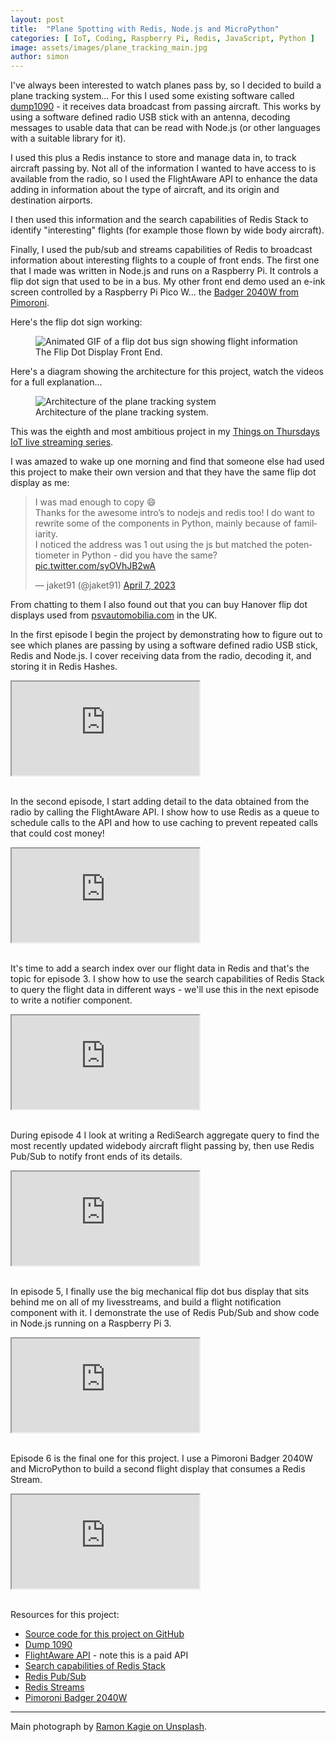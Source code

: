 ```yaml
---
layout: post
title:  "Plane Spotting with Redis, Node.js and MicroPython"
categories: [ IoT, Coding, Raspberry Pi, Redis, JavaScript, Python ]
image: assets/images/plane_tracking_main.jpg
author: simon
---
```

I've always been interested to watch planes pass by, so I decided to build a plane tracking system... For this I used some existing software called [dump1090](https://github.com/antirez/dump1090) - it receives data broadcast from passing aircraft.  This works by using a software defined radio USB stick with an antenna, decoding messages to usable data that can be read with Node.js (or other languages with a suitable library for it).

I used this plus a Redis instance to store and manage data in, to track aircraft passing by.  Not all of the information I wanted to have access to is available from the radio, so I used the FlightAware API to enhance the data adding in information about the type of aircraft, and its origin and destination airports.

I then used this information and the search capabilities of Redis Stack to identify "interesting" flights (for example those flown by wide body aircraft).

Finally, I used the pub/sub and streams capabilities of Redis to broadcast information about interesting flights to a couple of front ends.  The first one that I made was written in Node.js and runs on a Raspberry Pi.  It controls a flip dot sign that used to be in a bus.  My other front end demo used an e-ink screen controlled by a Raspberry Pi Pico W... the [Badger 2040W from Pimoroni](https://shop.pimoroni.com/products/badger-2040-w).

Here's the flip dot sign working:

<figure class="figure">
  <img src="{{ site.baseurl }}/assets/images/plane_tracking_flipdot.gif" alt="Animated GIF of a flip dot bus sign showing flight information">
  <figcaption class="figure-caption text-center">The Flip Dot Display Front End.</figcaption>
</figure>

Here's a diagram showing the architecture for this project, watch the videos for a full explanation...

<figure class="figure">
  <img src="{{ site.baseurl }}/assets/images/plane_tracking_architecture.png" class="figure-img img-fluid" alt="Architecture of the plane tracking system">
  <figcaption class="figure-caption text-center">Architecture of the plane tracking system.</figcaption>
</figure>

This was the eighth and most ambitious project in my [Things on Thursdays IoT live streaming series](/things-on-thursdays-livestreams/).  

I was amazed to wake up one morning and find that someone else had used this project to make their own version and that they have the same flip dot display as me:

<blockquote class="twitter-tweet"><p lang="en" dir="ltr">I was mad enough to copy 😄<br>Thanks for the awesome intro’s to nodejs and redis too! I do want to rewrite some of the components in Python, mainly because of familiarity.<br>I noticed the address was 1 out using the js but matched the potentiometer in Python - did you have the same? <a href="https://t.co/syOVhJB2wA">pic.twitter.com/syOVhJB2wA</a></p>&mdash; jaket91 (@jaket91) <a href="https://twitter.com/jaket91/status/1644128357175504896?ref_src=twsrc%5Etfw">April 7, 2023</a></blockquote> <script async src="https://platform.twitter.com/widgets.js" charset="utf-8"></script>

From chatting to them I also found out that you can buy Hanover flip dot displays used from [psvautomobilia.com](https://psvautomobilia.com/?product_cat=hanover-flip-dots) in the UK.

In the first episode I begin the project by demonstrating how to figure out to see which planes are passing by using a software defined radio USB stick, Redis and Node.js.  I cover receiving data from the radio, decoding it, and storing it in Redis Hashes.

<div class="embed-responsive embed-responsive-16by9">
  <iframe class="embed-responsive-item" src="https://www.youtube.com/embed/TCTej1uihG4?start=21" allowfullscreen></iframe>
</div><br/>

In the second episode, I start adding detail to the data obtained from the radio by calling the FlightAware API.  I show how to use Redis as a queue to schedule calls to the API and how to use caching to prevent repeated calls that could cost money!

<div class="embed-responsive embed-responsive-16by9">
  <iframe class="embed-responsive-item" src="https://www.youtube.com/embed/Qu-_wvSJrdE?start=32" allowfullscreen></iframe>
</div><br/>

It's time to add a search index over our flight data in Redis and that's the topic for episode 3.  I show how to use the search capabilities of Redis Stack to query the flight data in different ways - we'll use this in the next episode to write a notifier component.

<div class="embed-responsive embed-responsive-16by9">
  <iframe class="embed-responsive-item" src="https://www.youtube.com/embed/IEx2WgWdhIA?start=23" allowfullscreen></iframe>
</div><br/>

During episode 4 I look at writing a RediSearch aggregate query to find the most recently updated widebody aircraft flight passing by, then use Redis Pub/Sub to notify front ends of its details.  

<div class="embed-responsive embed-responsive-16by9">
  <iframe class="embed-responsive-item" src="https://www.youtube.com/embed/fYnrNqSgqR4?start=25" allowfullscreen></iframe>
</div><br/>

In episode 5, I finally use the big mechanical flip dot bus display that sits behind me on all of my livesstreams, and build a flight notification component with it.  I demonstrate the use of Redis Pub/Sub and show code in Node.js running on a Raspberry Pi 3.

<div class="embed-responsive embed-responsive-16by9">
  <iframe class="embed-responsive-item" src="https://www.youtube.com/embed/i8grA5fsbdM?start=23" allowfullscreen></iframe>
</div><br/>

Episode 6 is the final one for this project.  I use a Pimoroni Badger 2040W and MicroPython to build a second flight display that consumes a Redis Stream.

<div class="embed-responsive embed-responsive-16by9">
  <iframe class="embed-responsive-item" src="https://www.youtube.com/embed/RROQA0QOq0k" allowfullscreen></iframe>
</div><br/>

Resources for this project:

* [Source code for this project on GitHub](https://github.com/simonprickett/local-aircraft-tracker)
* [Dump 1090](https://github.com/antirez/dump1090)
* [FlightAware API](https://flightaware.com/commercial/aeroapi/) - note this is a paid API
* [Search capabilities of Redis Stack](https://redis.io/docs/stack/search/)
* [Redis Pub/Sub](https://redis.io/docs/manual/pubsub/)
* [Redis Streams](https://redis.io/docs/data-types/streams-tutorial/)
* [Pimoroni Badger 2040W](https://shop.pimoroni.com/products/badger-2040-w)

--- 
Main photograph by [Ramon Kagie on Unsplash](https://unsplash.com/photos/WOyBhxyB8KI).
